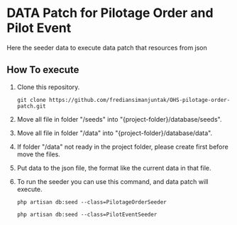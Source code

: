 # DATA Patch for Pilotage Order and Pilot Event

Here the seeder data to execute data patch that resources from json

## How To execute

1. Clone this repository.

    `git clone https://github.com/frediansimanjuntak/OHS-pilotage-order-patch.git`

2. Move all file in folder "/seeds" into "{project-folder}/database/seeds".

3. Move all file in folder "/data" into "{project-folder}/database/data".

4. If folder "/data" not ready in the project folder, please create first before move the files.

5. Put data to the json file, the format like the current data in that file.

6. To run the seeder you can use this command, and data patch will execute.

    `php artisan db:seed --class=PilotageOrderSeeder`
    
    `php artisan db:seed --class=PilotEventSeeder`

